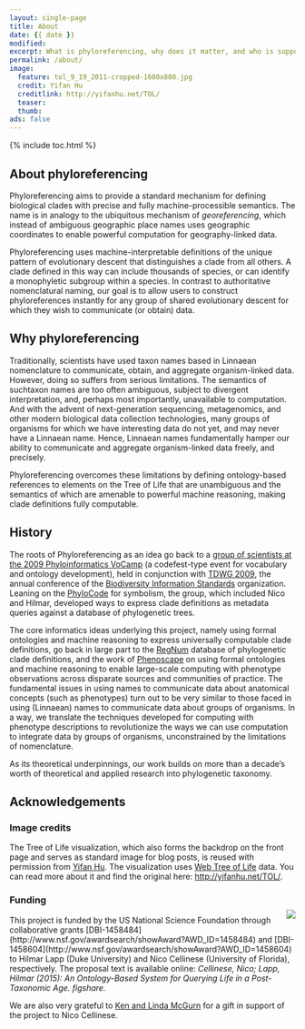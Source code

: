 ```yaml
---
layout: single-page
title: About
date: {{ date }}
modified:
excerpt: What is phyloreferencing, why does it matter, and who is supporting it.
permalink: /about/
image:
  feature: tol_9_19_2011-cropped-1600x800.jpg
  credit: Yifan Hu
  creditlink: http://yifanhu.net/TOL/
  teaser:
  thumb:
ads: false
---
```


{% include toc.html %}

## About phyloreferencing 

Phyloreferencing aims to provide a standard mechanism for defining
biological clades with precise and fully machine-processible
semantics. The name is in analogy to the ubiquitous mechanism of
_georeferencing_, which instead of ambiguous geographic place names
uses geographic coordinates to enable powerful computation for
geography-linked data.

Phyloreferencing uses machine-interpretable definitions of the unique
pattern of evolutionary descent that distinguishes a clade from all
others. A clade defined in this way can include thousands of species,
or can identify a monophyletic subgroup within a species. In contrast
to authoritative nomenclatural naming, our goal is to allow users to
construct phyloreferences instantly for any group of shared
evolutionary descent for which they wish to communicate (or obtain)
data.

## Why phyloreferencing

Traditionally, scientists have used taxon names based in Linnaean
nomenclature to communicate, obtain, and aggregate organism-linked
data. However, doing so suffers from serious limitations. The
semantics of suchtaxon names are too often ambiguous, subject to
divergent interpretation, and, perhaps most importantly, unavailable
to computation. And with the advent of next-generation sequencing,
metagenomics, and other modern biological data collection
technologies, many groups of organisms for which we have interesting
data do not yet, and may never have a Linnaean name. Hence, Linnaean
names fundamentally hamper our ability to communicate and aggregate
organism-linked data freely, and precisely.

Phyloreferencing overcomes these limitations by defining
ontology-based references to elements on the Tree of Life that are
unambiguous and the semantics of which are amenable to powerful
machine reasoning, making clade definitions fully computable.

## History

The roots of Phyloreferencing as an idea go back to a [group of
scientists at the 2009 Phyloinformatics VoCamp][VoCamp subgroup] (a
codefest-type event for vocabulary and ontology development), held in
conjunction with [TDWG 2009], the annual conference of the [Biodiversity
Information Standards] organization. Leaning on the [PhyloCode] for
symbolism, the group, which included Nico and Hilmar, developed ways
to express clade definitions as metadata queries against a database of
phylogenetic trees.

The core informatics ideas underlying this project, namely using
formal ontologies and machine reasoning to express universally
computable clade definitions, go back in large part to the [RegNum]
database of phylogenetic clade definitions, and the work of [Phenoscape]
on using formal ontologies and machine reasoning to enable large-scale
computing with phenotype observations across disparate sources and
communities of practice. The fundamental issues in using names to
communicate data about anatomical concepts (such as phenotypes) turn
out to be very similar to those faced in using (Linnaean) names to
communicate data about groups of organisms. In a way, we translate the
techniques developed for computing with phenotype descriptions to
revolutionize the ways we can use computation to integrate data by
groups of organisms, unconstrained by the limitations of nomenclature.

As its theoretical underpinnings, our work builds on more than a
decade’s worth of theoretical and applied research into phylogenetic
taxonomy.

## Acknowledgements

### Image credits

The Tree of Life visualization, which also forms the backdrop on the
front page and serves as standard image for blog posts, is reused with
permission from [Yifan Hu]. The visualization uses
[Web Tree of Life][TolWeb] data. You can read more about it and find
the original here: <http://yifanhu.net/TOL/>.

### Funding

<div style="float: right; max-width: 128px; margin-top:
-10px;"><img src="http://www.nsf.gov/images/logos/nsf1.jpg"/></div>
This project is funded by the US National Science Foundation through
collaborative grants
[DBI-1458484](http://www.nsf.gov/awardsearch/showAward?AWD_ID=1458484)
and
[DBI-1458604](http://www.nsf.gov/awardsearch/showAward?AWD_ID=1458604)
to Hilmar Lapp (Duke University) and Nico Cellinese (University of
Florida), respectively. The proposal text is available online: <cite>Cellinese, Nico; Lapp, Hilmar (2015): An Ontology-Based System for Querying Life in a Post-Taxonomic Age. figshare. <https://dx.doi.org/10.6084/m9.figshare.1401984></cite>

We are also very grateful to [Ken and Linda McGurn] for a gift in
support of the project to Nico Cellinese.

[VoCamp subgroup]: https://www.evoio.org/wiki/Phyloreferencing_subgroup
[TDWG 2009]: http://www.tdwg.org/conference2009/
[Biodiversity Information Standards]: http://tdwg.org
[RegNum]: http://phyloregnum.org
[Phenoscape]: http://phenoscape.org
[PhyloCode]: https://www.ohio.edu/phylocode/
[Yifan Hu]: http://yifanhu.net/
[TolWeb]: http://www.tolweb.org/
[Ken and Linda McGurn]: http://mcgurn.com/mcgurn4.htm
